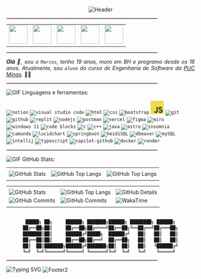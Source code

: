 <div align="center">

  <img align="center" alt="Header" src="https://github.com/user-attachments/assets/04d00f51-823d-40a3-95a6-702651a10ce4" style="max-width: 100%; height: auto; object-fit: cover;" />
</div>
<hr style="border: 1px solid #ccc; width: 80%;"/>
<div align="center">
  <table>
    <tr>
      <td><a href="https://github.com/marcosffp" target="_blank"><img src="https://cdn.iconscout.com/icon/free/png-256/free-github-logo-icon-download-in-svg-png-gif-file-formats--70-flat-social-icons-color-pack-logos-432516.png?f=webp&w=256" width="50px" height="50px"/></a></td>
      <td><a href="https://replit.com/@mafpinto"><img src="https://img.icons8.com/ios_filled/200/228BE6/replit.png" width="50px" height="50px"/></a></td>
      <td><a href="mailto:marcosferralbe@gmail.com" target="_blank"><img src="https://cdn-icons-png.flaticon.com/512/9840/9840619.png" width="50px" height="50px"/></a></td>
      <td><a href="https://www.instagram.com/marcos.fkp/" target="_blank"><img src="https://cdn-icons-png.flaticon.com/512/747/747976.png" width="50px" height="50px"/></a></td>
      <td><a href="https://www.linkedin.com/in/marcos-alberto-4502a6304/" target="_blank"><img src="https://www.iconpacks.net/icons/1/free-linkedin-icon-130-thumb.png" width="50px" height="50px"/></a></td>
    </tr>
  </table>
</div>

<hr style="border: 1px solid #ccc; width: 80%;"/>
<div align="justify">
  <i><b>Olá</b> 👋, sou o <code>Marcos</code>, tenho 19 anos, moro em BH e programo desde os 18 anos. Atualmente, sou <code>aluno</code> do curso de Engenharia de Software da <a href="https://www.pucminas.br/" target="_blank">PUC Minas</a>.</i> 👨‍💻<br />
</div>

<hr style="border: 1px solid #ccc; width: 80%;"/>


<img height="20" alt="GIF" src="https://github.com/joaopauloaramuni/joaopauloaramuni/blob/main/img/skills.gif?raw=true"/>&nbsp;Linguagens e ferramentas:




<code><img height="35" alt="notion" src="https://cdn.iconscout.com/icon/free/png-256/free-notion-2296040-1911999.png?f=webp&w=256"></code>
<code><img height="35" alt="visual studio code" src="https://upload.wikimedia.org/wikipedia/commons/thumb/9/9a/Visual_Studio_Code_1.35_icon.svg/512px-Visual_Studio_Code_1.35_icon.svg.png?20210804221519g"></code>
<code><img height="35" alt="html" src="https://cdn-icons-png.flaticon.com/512/732/732212.png"></code>
<code><img height="35" alt="css" src="https://logospng.org/download/css-3/logo-css-3-2048.png"></code>
<code><img height="35" alt="bootstrap" src="https://upload.wikimedia.org/wikipedia/commons/thumb/b/b2/Bootstrap_logo.svg/2560px-Bootstrap_logo.svg.png"></code>
<code><img height="35" alt="javascript" src="https://raw.githubusercontent.com/github/explore/80688e429a7d4ef2fca1e82350fe8e3517d3494d/topics/javascript/javascript.png"></code>
<code><img height="35" alt="git" src="https://upload.wikimedia.org/wikipedia/commons/thumb/3/3f/Git_icon.svg/2048px-Git_icon.svg.png"></code>
<code><img height="35" alt="github" src="https://encrypted-tbn0.gstatic.com/images?q=tbn:ANd9GcRzpUN6yhPjDbIPLhCSEXdnqaBqCj4IYrrbHw&s"></code>
<code><img height="35" alt="replit" src="https://seeklogo.com/images/R/replit-icon-logo-A666709FE9-seeklogo.com.png"></code>
<code><img height="35" alt="nodejs" src="https://cdn-icons-png.flaticon.com/512/5968/5968322.png"></code>
<code><img height="35" alt="postman" src="https://www.dockhunt.com/_next/image?url=https%3A%2F%2Fdockhunt-images.nyc3.cdn.digitaloceanspaces.com%2F04e04350-1ef9-40d5-893f-aa743ad3435c&w=256&q=75"></code>
<code><img height="35" alt="vercel" src="https://assets.vercel.com/image/upload/front/favicon/vercel/180x180.png"></code>
<code><img height="35" alt="figma" src="https://static-00.iconduck.com/assets.00/apps-figma-icon-2048x2048-ctjj5ab7.png"></code>
<code><img height="35" alt="miro" src="https://files.readme.io/17d4a23-miro-logo-color-square.png"></code>
<code><img height="35" alt="windows 11" src="https://img.icons8.com/?size=512&id=TuXN3JNUBGOT&format=png"></code>
<code><img height="35" alt="code blocks" src="https://cdn.icon-icons.com/icons2/1508/PNG/512/codeblocks_104542.png"></code>
<code><img height="35" alt="c" src="https://www.dialhost.com.br/blog/wp-content/uploads/2019/09/C_logo-6-150x150.png"></code>
<code><img height="35" alt="c++" src="https://upload.wikimedia.org/wikipedia/commons/thumb/1/18/ISO_C%2B%2B_Logo.svg/1822px-ISO_C%2B%2B_Logo.svg.png"></code>
<code><img height="35" alt="java" src="https://cdn-icons-png.flaticon.com/512/226/226777.png"></code>
<code><img height="35" alt="astro" src="https://astro.build/assets/press/astro-icon-light-gradient.png"></code>
<code><img height="35" alt="insomnia" src="https://static-00.iconduck.com/assets.00/apps-insomnia-icon-2048x2048-2mq9u7v5.png"></code>
<code><img height="35" alt="camunda" src="https://www.holunda.io/camunda-bpm-data/snapshot/assets/img/camunda-logo.png"></code>
<code><img height="35" alt="lucidchart" src="https://store-images.s-microsoft.com/image/apps.7736.f1e439b9-777e-47dd-b695-f05d19eb7b38.8ee3e6f6-c400-4919-811d-59b0cd18fa41.e5bd6ef7-31e5-4ca5-a5c6-79be979af666.png"></code>
<code><img height="35" alt="springboot" src="https://devkico.itexto.com.br/wp-content/uploads/2014/08/spring-boot-project-logo.png"></code>
<code><img height="35" alt="heidiSQL" src="https://upload.wikimedia.org/wikipedia/commons/3/32/HeidiSQL_logo_image.png"></code>
<code><img height="35" alt="dbeaver" src="https://upload.wikimedia.org/wikipedia/commons/thumb/b/b5/DBeaver_logo.svg/1200px-DBeaver_logo.svg.png"></code>
<code><img height="35" alt="mySQL" src="https://www.loggly.com/wp-content/uploads/2017/02/setup-mysql-1.png"></code>
<code><img height="35" alt="intellij" src="https://static-00.iconduck.com/assets.00/intellij-idea-icon-2048x2048-hsyna1mi.png"></code>
<code><img height="35" alt="typescript" src="https://cdn-icons-png.freepik.com/512/5968/5968381.png"></code>
<code><img height="35" alt="copilot-github" src="https://github.gallerycdn.vsassets.io/extensions/github/copilot/1.245.0/1731090115721/Microsoft.VisualStudio.Services.Icons.Default"></code>
<code><img height="35" alt="docker" src="https://cdn4.iconfinder.com/data/icons/logos-and-brands/512/97_Docker_logo_logos-512.png"></code>
<code><img height="35" alt="render" src="https://global.discourse-cdn.com/flex016/uploads/render/original/2X/1/11352202c8503f736bea5efb59684f678d7c860c.svg"></code>
</div>

<hr style="border: 1px solid #ccc; width: 80%;"/>



<img height="20" alt="GIF" src="https://github.com/joaopauloaramuni/joaopauloaramuni/blob/main/img/graphic.gif?raw=true" />&nbsp;GitHub Stats:





<div align="center">
<table>
<tr>
 <td align="center" colspan="3"></td>
</tr> 
<tr>
<td>
<img alt="GitHub Stats" src="https://github-readme-stats.vercel.app/api?username=marcosffp&show=reviews,discussions_started,discussions_answered,prs_merged,prs_merged_percentage&rank_icon=percentile&theme=dark&locale=pt-br&card_width=480"/>
</td>
<td>
<img alt="GitHub Top Langs" src="https://github-readme-stats.vercel.app/api/top-langs/?username=marcosffp&theme=dark&locale=pt-br&langs_count=7"/>
</td>
<td>
<img alt="GitHub Top Langs" src="https://github-readme-stats.vercel.app/api/top-langs/?username=marcosffp&layout=pie&theme=dark&locale=pt-br"/>
</td>
</tr>
<tr>
 <td align="center" colspan="3"></td>
</tr> 
</table>
<table>
<tr>
 <td align="center" colspan="3"></td>
</tr> 
<tr>
<td>
<img alt="GitHub Stats" width="200px" src="http://github-profile-summary-cards.vercel.app/api/cards/stats?username=marcosffp&theme=github_dark"/>
</td>
<td>
<img alt="GitHub Top Langs" width="200px" src="http://github-profile-summary-cards.vercel.app/api/cards/repos-per-language?username=marcosffp&theme=github_dark"/>
</td>
<td>
<img alt="GitHub Details" width="420px" src="http://github-profile-summary-cards.vercel.app/api/cards/profile-details?username=marcosffp&theme=github_dark"/>
</td>
</tr>
<tr>
<td>
<img alt="GitHub Commits" width="200px" src="http://github-profile-summary-cards.vercel.app/api/cards/productive-time?username=marcosffp&theme=github_dark&utcOffset=8"/>
</td>
<td>
<img alt="GitHub Commits" width="200px" src="http://github-profile-summary-cards.vercel.app/api/cards/most-commit-language?username=marcosffp&theme=github_dark"/>
</td>
<td>
<img alt="WakaTime" width="420" src="https://github-readme-stats.vercel.app/api/wakatime?username=marcosffp&theme=dark&layout=compact"/>
</td>
</tr>
<tr>
 <td align="center" colspan="3"></td>
</tr> 
</table>
</div>
</div>


<div align="center">
  
```text
  
 █████╗ ██╗     ██████╗ ███████╗██████╗ ████████╗ ██████╗ 
██╔══██╗██║     ██╔══██╗██╔════╝██╔══██╗╚══██╔══╝██╔═══██╗
███████║██║     ██████╔╝█████╗  ██████╔╝   ██║   ██║   ██║
██╔══██║██║     ██╔══██╗██╔══╝  ██╔══██╗   ██║   ██║   ██║
██║  ██║███████╗██████╔╝███████╗██║  ██║   ██║   ╚██████╔╝
   ╚═╝  ╚═╝╚══════╝╚═════╝ ╚══════╝╚═╝  ╚═╝   ╚═╝    ╚═════╝    
```

</div>


<hr style="border: 1px solid #ccc; width: 80%;"/>

<img src="https://readme-typing-svg.demolab.com?font=Fira+Code&pause=1000&color=06b5ff&width=435&lines=//Foi+um+prazer+ter+voc%C3%AA+por+aqui!;//Volte+sempre!" alt="Typing SVG" />
<img align="center" alt="Footer2" src="https://capsule-render.vercel.app/api?type=waving&height=100&color=DCDCDC&section=footer" width="1000" />

